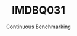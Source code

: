 ---
layout: default
title: IMDBQ031
subtitle: Continuous Benchmarking
selected: IMDB
expanded: Benchmarking
benchmark: /individual_results/IMDBQ031.html
---